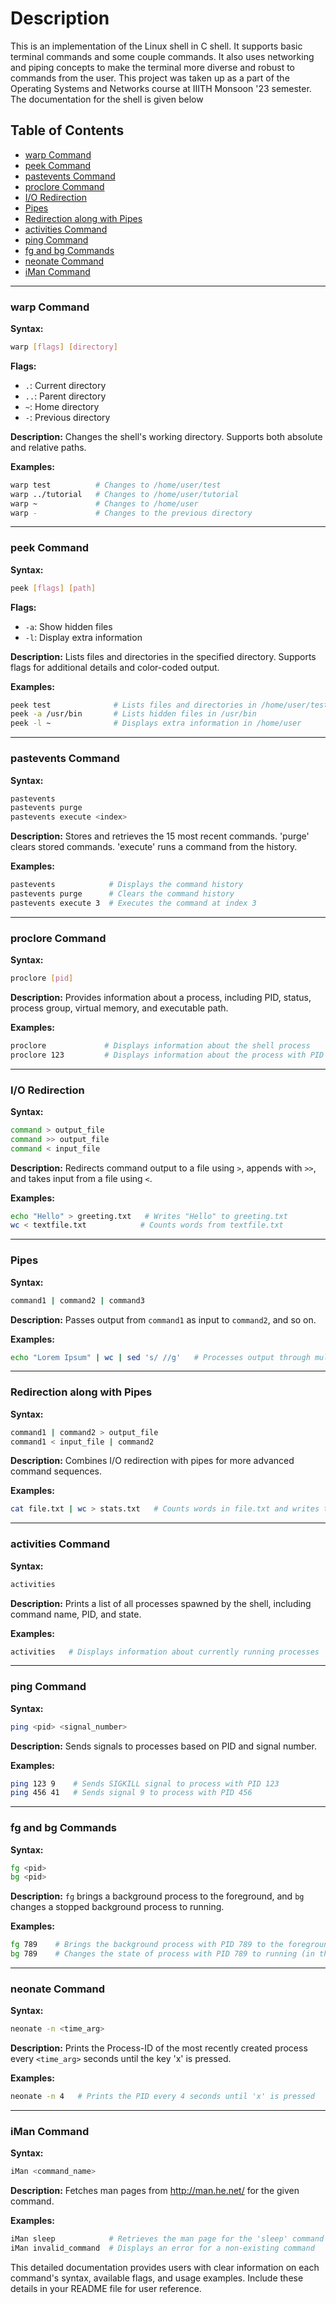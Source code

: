 # Description
This is an implementation of the Linux shell in C shell. It supports basic terminal commands and some couple commands. It also uses networking and piping concepts to make the terminal more diverse and robust to commands from the user. This project was taken up as a part of the Operating Systems and Networks course at IIITH Monsoon '23 semester. The documentation for the shell is given below


## Table of Contents
- [warp Command](#warp-command)
- [peek Command](#peek-command)
- [pastevents Command](#pastevents-command)
- [proclore Command](#proclore-command)
- [I/O Redirection](#io-redirection)
- [Pipes](#pipes)
- [Redirection along with Pipes](#redirection-along-with-pipes)
- [activities Command](#activities-command)
- [ping Command](#ping-command)
- [fg and bg Commands](#fg-and-bg-commands)
- [neonate Command](#neonate-command)
- [iMan Command](#iman-command)

---

### warp Command
**Syntax:**
```bash
warp [flags] [directory]
```
**Flags:**
- `.`: Current directory
- `..`: Parent directory
- `~`: Home directory
- `-`: Previous directory

**Description:**
Changes the shell's working directory. Supports both absolute and relative paths.

**Examples:**
```bash
warp test          # Changes to /home/user/test
warp ../tutorial   # Changes to /home/user/tutorial
warp ~             # Changes to /home/user
warp -             # Changes to the previous directory
```

---

### peek Command
**Syntax:**
```bash
peek [flags] [path]
```
**Flags:**
- `-a`: Show hidden files
- `-l`: Display extra information

**Description:**
Lists files and directories in the specified directory. Supports flags for additional details and color-coded output.

**Examples:**
```bash
peek test              # Lists files and directories in /home/user/test
peek -a /usr/bin       # Lists hidden files in /usr/bin
peek -l ~              # Displays extra information in /home/user
```

---

### pastevents Command
**Syntax:**
```bash
pastevents
pastevents purge
pastevents execute <index>
```
**Description:**
Stores and retrieves the 15 most recent commands. 'purge' clears stored commands. 'execute' runs a command from the history.

**Examples:**
```bash
pastevents            # Displays the command history
pastevents purge      # Clears the command history
pastevents execute 3  # Executes the command at index 3
```

---

### proclore Command
**Syntax:**
```bash
proclore [pid]
```
**Description:**
Provides information about a process, including PID, status, process group, virtual memory, and executable path.

**Examples:**
```bash
proclore             # Displays information about the shell process
proclore 123         # Displays information about the process with PID 123
```

---

### I/O Redirection
**Syntax:**
```bash
command > output_file
command >> output_file
command < input_file
```
**Description:**
Redirects command output to a file using `>`, appends with `>>`, and takes input from a file using `<`.

**Examples:**
```bash
echo "Hello" > greeting.txt   # Writes "Hello" to greeting.txt
wc < textfile.txt            # Counts words from textfile.txt
```

---

### Pipes
**Syntax:**
```bash
command1 | command2 | command3
```
**Description:**
Passes output from `command1` as input to `command2`, and so on.

**Examples:**
```bash
echo "Lorem Ipsum" | wc | sed 's/ //g'   # Processes output through multiple commands
```

---

### Redirection along with Pipes
**Syntax:**
```bash
command1 | command2 > output_file
command1 < input_file | command2
```
**Description:**
Combines I/O redirection with pipes for more advanced command sequences.

**Examples:**
```bash
cat file.txt | wc > stats.txt   # Counts words in file.txt and writes to stats.txt
```

---

### activities Command
**Syntax:**
```bash
activities
```
**Description:**
Prints a list of all processes spawned by the shell, including command name, PID, and state.

**Examples:**
```bash
activities   # Displays information about currently running processes
```

---

### ping Command
**Syntax:**
```bash
ping <pid> <signal_number>
```
**Description:**
Sends signals to processes based on PID and signal number.

**Examples:**
```bash
ping 123 9    # Sends SIGKILL signal to process with PID 123
ping 456 41   # Sends signal 9 to process with PID 456
```

---

### fg and bg Commands
**Syntax:**
```bash
fg <pid>
bg <pid>
```
**Description:**
`fg` brings a background process to the foreground, and `bg` changes a stopped background process to running.

**Examples:**
```bash
fg 789    # Brings the background process with PID 789 to the foreground
bg 789    # Changes the state of process with PID 789 to running (in the background)
```

---

### neonate Command
**Syntax:**
```bash
neonate -n <time_arg>
```
**Description:**
Prints the Process-ID of the most recently created process every `<time_arg>` seconds until the key 'x' is pressed.

**Examples:**
```bash
neonate -n 4   # Prints the PID every 4 seconds until 'x' is pressed
```

---

### iMan Command
**Syntax:**
```bash
iMan <command_name>
```
**Description:**
Fetches man pages from http://man.he.net/ for the given command.

**Examples:**
```bash
iMan sleep            # Retrieves the man page for the 'sleep' command
iMan invalid_command  # Displays an error for a non-existing command
```

This detailed documentation provides users with clear information on each command's syntax, available flags, and usage examples. Include these details in your README file for user reference.

